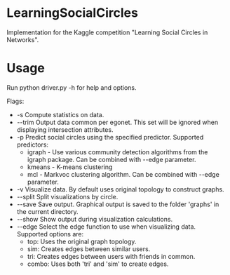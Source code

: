 LearningSocialCircles
=====================

Implementation for the Kaggle competition "Learning Social Circles in
Networks".

# Usage

Run python driver.py -h for help and options.

Flags:

- -s Compute statistics on data.
- --trim Output data common per egonet. This set will be ignored when
  displaying intersection attributes.
- -p Predict social circles using the specified predictor. Supported
  predictors:
  * igraph - Use various community detection algorithms from the igraph
    package. Can be combined with --edge parameter.
  * kmeans - K-means clustering
  * mcl - Markvoc clustering algorithm. Can be combined with --edge parameter.
- -v Visualize data. By default uses original topology to construct graphs.
- --split Split visualizations by circle.
- --save Save output. Graphical output is saved to the folder 'graphs' in the
  current directory.
- --show Show output during visualization calculations.
- --edge Select the edge function to use when visualizing data. Supported
  options are: 
  * top: Uses the original graph topology.
  * sim: Creates edges between similar users.
  * tri: Creates edges between users with friends in common.
  * combo: Uses both 'tri' and 'sim' to create edges.
